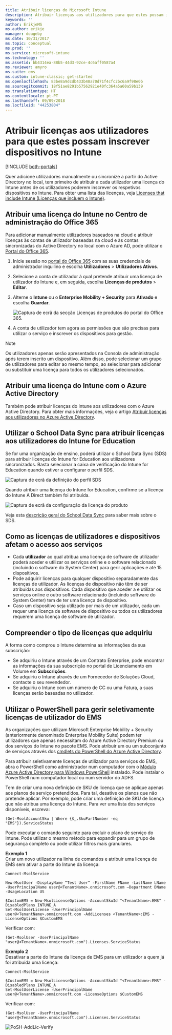 ```yaml
---
title: Atribuir licenças do Microsoft Intune
description: Atribuir licenças aos utilizadores para que estes possam inscrever-se no Intune
keywords: ''
author: ErikjeMS
ms.author: erikje
manager: dougeby
ms.date: 10/31/2017
ms.topic: conceptual
ms.prod: ''
ms.service: microsoft-intune
ms.technology: ''
ms.assetid: bb4314ea-88b5-44d3-92ce-4c6aff0587a4
ms.reviewer: amyro
ms.suite: ems
ms.custom: intune-classic; get-started
ms.openlocfilehash: 83be8a9dcdb433b48a70d71f4cfc2bc6a9f98e0b
ms.sourcegitcommit: 18f51ae8291b57562921e40fc364a5a60a59b139
ms.translationtype: HT
ms.contentlocale: pt-PT
ms.lasthandoff: 09/09/2018
ms.locfileid: "44253804"
---
```

# <a name="assign-licenses-to-users-so-they-can-enroll-devices-in-intune"></a>Atribuir licenças aos utilizadores para que estes possam inscrever dispositivos no Intune

[!INCLUDE [both-portals](./includes/note-for-both-portals.md)]

Quer adicione utilizadores manualmente ou sincronize a partir do Active Directory no local, tem primeiro de atribuir a cada utilizador uma licença do Intune antes de os utilizadores poderem inscrever os respetivos dispositivos no Intune. Para obter uma lista das licenças, veja [Licenses that include Intune (Licenças que incluem o Intune)](licenses.md).

## <a name="assign-an-intune-license-in-the-office-365-admin-center"></a>Atribuir uma licença do Intune no Centro de administração do Office 365

Para adicionar manualmente utilizadores baseados na cloud e atribuir licenças às contas de utilizador baseadas na cloud e às contas sincronizadas do Active Directory no local com o Azure AD, pode utilizar o [Portal do Office 365](http://go.microsoft.com/fwlink/p/?LinkId=698854).

1. Inicie sessão no [portal do Office 365](http://go.microsoft.com/fwlink/p/?LinkId=698854) com as suas credenciais de administrador inquilino e escolha **Utilizadores** > **Utilizadores Ativos**.

2. Selecione a conta de utilizador à qual pretende atribuir uma licença de utilizador do Intune e, em seguida, escolha **Licenças de produtos** > **Editar**.

3. Alterne o **Intune** ou o **Enterprise Mobility + Security** para **Ativado** e escolha **Guardar**.

   ![Captura de ecrã da secção Licenças de produtos do portal do Office 365.](./media/office-assign-license.png)

4. A conta de utilizador tem agora as permissões que são precisas para utilizar o serviço e inscrever os dispositivos para gestão.

> [!NOTE]
> Os utilizadores apenas serão apresentados na Consola de administração após terem inscrito um dispositivo. Além disso, pode selecionar um grupo de utilizadores para editar ao mesmo tempo, ao selecionar para adicionar ou substituir uma licença para todos os utilizadores selecionados.

## <a name="assign-an-intune-license-by-using-azure-active-directory"></a>Atribuir uma licença do Intune com o Azure Active Directory

Também pode atribuir licenças do Intune aos utilizadores com o Azure Active Directory. Para obter mais informações, veja o artigo [Atribuir licenças aos utilizadores no Azure Active Directory](https://docs.microsoft.com/azure/active-directory/active-directory-licensing-group-assignment-azure-portal). 

## <a name="use-school-data-sync-to-assign-licenses-to-users-in-intune-for-education"></a>Utilizar o School Data Sync para atribuir licenças aos utilizadores do Intune for Education
Se for uma organização de ensino, poderá utilizar o School Data Sync (SDS) para atribuir licenças do Intune for Education aos utilizadores sincronizados. Basta selecionar a caixa de verificação do Intune for Education quando estiver a configurar o perfil SDS.  

![Captura de ecrã da definição do perfil SDS](./media/i4e-sds-profile-setup-setting.png)

Quando atribuir uma licença do Intune for Education, confirme se a licença do Intune A Direct também foi atribuída.

![Captura de ecrã da configuração da licença do produto](./media/i4e-set-licenses.png)

Veja esta [descrição geral do School Data Sync](https://support.office.com/article/Overview-of-School-Data-Sync-and-Classroom-f3d1147b-4ade-4905-8518-508e729f2e91) para saber mais sobre o SDS.

## <a name="how-user-and-device-licenses-affect-access-to-services"></a>Como as licenças de utilizadores e dispositivos afetam o acesso aos serviços
* Cada **utilizador** ao qual atribua uma licença de software de utilizador poderá aceder e utilizar os serviços online e o software relacionado (incluindo o software do System Center) para gerir aplicações e até 15 dispositivos.
* Pode adquirir licenças para qualquer dispositivo separadamente das licenças de utilizador. As licenças de dispositivo não têm de ser atribuídas aos dispositivos. Cada dispositivo que aceder a e utilizar os serviços online e outro software relacionado (incluindo software do System Center) tem de ter uma licença de dispositivo.
* Caso um dispositivo seja utilizado por mais de um utilizador, cada um requer uma licença de software de dispositivo ou todos os utilizadores requerem uma licença de software de utilizador.

## <a name="understanding-the-type-of-licenses-you-have-purchased"></a>Compreender o tipo de licenças que adquiriu

A forma como comprou o Intune determina as informações da sua subscrição:

- Se adquiriu o Intune através de um Contrato Enterprise, pode encontrar as informações da sua subscrição no portal de Licenciamento em Volume em **Subscrições**.
- Se adquiriu o Intune através de um Fornecedor de Soluções Cloud, contacte o seu revendedor.
- Se adquiriu o Intune com um número de CC ou uma Fatura, a suas licenças serão baseadas no utilizador.




## <a name="use-powershell-to-selectively-manage-ems-user-licenses"></a>Utilizar o PowerShell para gerir seletivamente licenças de utilizador do EMS
As organizações que utilizam Microsoft Enterprise Mobility + Security (anteriormente denominado Enterprise Mobility Suite) podem ter utilizadores que apenas necessitam do Azure Active Directory Premium ou dos serviços do Intune no pacote EMS. Pode atribuir um ou um subconjunto de serviços através dos [cmdlets do PowerShell do Azure Active Directory](https://msdn.microsoft.com/library/jj151815.aspx).

Para atribuir seletivamente licenças de utilizador para serviços do EMS, abra o PowerShell como administrador num computador com o [Módulo Azure Active Directory para Windows PowerShell](https://msdn.microsoft.com/library/jj151815.aspx#bkmk_installmodule) instalado. Pode instalar o PowerShell num computador local ou num servidor do ADFS.

Tem de criar uma nova definição de SKU de licença que se aplique apenas aos planos de serviço pretendidos. Para tal, desative os planos que não pretende aplicar. Por exemplo, pode criar uma definição de SKU de licença que não atribua uma licença do Intune. Para ver uma lista dos serviços disponíveis, escreva:

    (Get-MsolAccountSku | Where {$_.SkuPartNumber -eq "EMS"}).ServiceStatus

Pode executar o comando seguinte para excluir o plano de serviço do Intune. Pode utilizar o mesmo método para expandir para um grupo de segurança completo ou pode utilizar filtros mais granulares.

**Exemplo 1**<br>
Criar um novo utilizador na linha de comandos e atribuir uma licença de EMS sem ativar a parte do Intune da licença:

    Connect-MsolService

    New-MsolUser -DisplayName “Test User” -FirstName FName -LastName LName -UserPrincipalName user@<TenantName>.onmicrosoft.com –Department DName -UsageLocation US

    $CustomEMS = New-MsolLicenseOptions -AccountSkuId "<TenantName>:EMS" -DisabledPlans INTUNE_A
    Set-MsolUserLicense -UserPrincipalName user@<TenantName>.onmicrosoft.com -AddLicenses <TenantName>:EMS -LicenseOptions $CustomEMS


Verificar com:

    (Get-MsolUser -UserPrincipalName "user@<TenantName>.onmicrosoft.com").Licenses.ServiceStatus

**Exemplo 2**<br>
Desativar a parte do Intune da licença de EMS para um utilizador a quem já foi atribuída uma licença:

    Connect-MsolService

    $CustomEMS = New-MsolLicenseOptions -AccountSkuId "<TenantName>:EMS" -DisabledPlans INTUNE_A
    Set-MsolUserLicense -UserPrincipalName user@<TenantName>.onmicrosoft.com -LicenseOptions $CustomEMS

Verificar com:

    (Get-MsolUser -UserPrincipalName "user@<TenantName>.onmicrosoft.com").Licenses.ServiceStatus

![PoSH-AddLic-Verify](./media/posh-addlic-verify.png)
